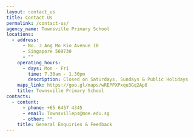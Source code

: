 ```yaml
---
layout: contact_us
title: Contact Us
permalink: /contact-us/
agency_name: Townsville Primary School
locations:
  - address:
      - No. 3 Ang Mo Kio Avenue 10
      - Singapore 569730
      - ""
    operating_hours:
      - days: Mon - Fri
        time: 7.30am - 1.30pm
        description: Closed on Saturdays, Sundays & Public Holidays
    maps_link: https://goo.gl/maps/wREPPXPxqu3Gq2Ap8
    title: Townsville Primary School
contacts:
  - content:
      - phone: +65 6457 4345
      - email: Townsvilleps@moe.edu.sg
      - other: ""
    title: General Enquiries & Feedback
---
```

